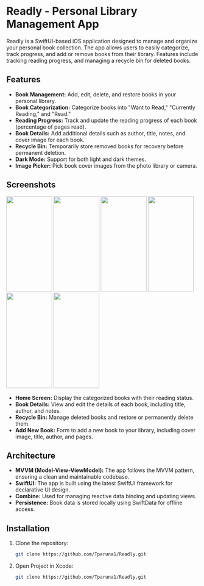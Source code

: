 # Readly - Personal Library Management App

Readly is a SwiftUI-based iOS application designed to manage and organize your personal book collection. The app allows users to easily categorize, track progress, and add or remove books from their library. Features include tracking reading progress, and managing a recycle bin for deleted books.

## Features

- **Book Management:** Add, edit, delete, and restore books in your personal library.
- **Book Categorization:** Categorize books into "Want to Read," "Currently Reading," and "Read."
- **Reading Progress:** Track and update the reading progress of each book (percentage of pages read).
- **Book Details:** Add additional details such as author, title, notes, and cover image for each book.
- **Recycle Bin:** Temporarily store removed books for recovery before permanent deletion.
- **Dark Mode:** Support for both light and dark themes.
- **Image Picker:** Pick book cover images from the photo library or camera.

## Screenshots
<img src="https://github.com/user-attachments/assets/5c04d38d-dbce-4ae9-b7f0-55a2b129d983" width="120" height="250">
<img src="https://github.com/user-attachments/assets/ba992d01-04fa-4ac4-a1af-1f6c84306c52" width="120" height="250">
<img src="https://github.com/user-attachments/assets/5625ddb9-b702-4c54-af7e-8196f7c14a41" width="120" height="250">
<img src="https://github.com/user-attachments/assets/59061882-a522-4f52-b377-e2f392f59efa" width="120" height="250">
<img src="https://github.com/user-attachments/assets/d8dbf26a-f273-4d34-9bc9-b3c6ce2c2997" width="120" height="250">
<img src="https://github.com/user-attachments/assets/fd3be20e-c3c5-4f1e-8002-4371b2604b85" width="120" height="250">


- **Home Screen:** Display the categorized books with their reading status.
- **Book Details:** View and edit the details of each book, including title, author, and notes.
- **Recycle Bin:** Manage deleted books and restore or permanently delete them.
- **Add New Book:** Form to add a new book to your library, including cover image, title, author, and pages.

## Architecture

- **MVVM (Model-View-ViewModel):** The app follows the MVVM pattern, ensuring a clean and maintainable codebase.
- **SwiftUI:** The app is built using the latest SwiftUI framework for declarative UI design.
- **Combine:** Used for managing reactive data binding and updating views.
- **Persistence:** Book data is stored locally using SwiftData for offline access.

## Installation

1. Clone the repository:
   ```bash
   git clone https://github.com/Tparuna1/Readly.git
2. Open Project in Xcode:
   ```bash
   git clone https://github.com/Tparuna1/Readly.git
